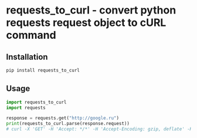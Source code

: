 # requests_to_curl - convert python requests request object to cURL command

## Installation
```sh
pip install requests_to_curl
```

## Usage

```py
import requests_to_curl
import requests

response = requests.get("http://google.ru")
print(requests_to_curl.parse(response.request))
# curl -X 'GET' -H 'Accept: */*' -H 'Accept-Encoding: gzip, deflate' -H 'Connection: keep-alive' -H 'User-Agent: python-requests/2.18.4' 'http://www.google.ru/'
```
